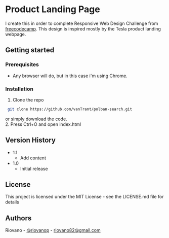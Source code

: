 # Product Landing Page

I create this in order to complete Responsive Web Design Challenge from [freecodecamp](https://www.freecodecamp.org/learn/responsive-web-design/). This design is inspired mostly by the Tesla product landing webpage.

## Getting started

### Prerequisites

* Any browser will do, but in this case i'm using Chrome.

### Installation

1. Clone the repo
  ```sh
   git clone https://github.com/vanTrant/polban-search.git
   ```
   or simply download the code.<br />
2. Press Ctrl+O and open index.html


## Version History

* 1.1
    * Add content
* 1.0
    * Initial release

## License

This project is licensed under the MIT License - see the LICENSE.md file for details

## Authors

Riovano - [@riovanop](https://www.instagram.com/riovanop/) - riovano82@gmail.com <br />

